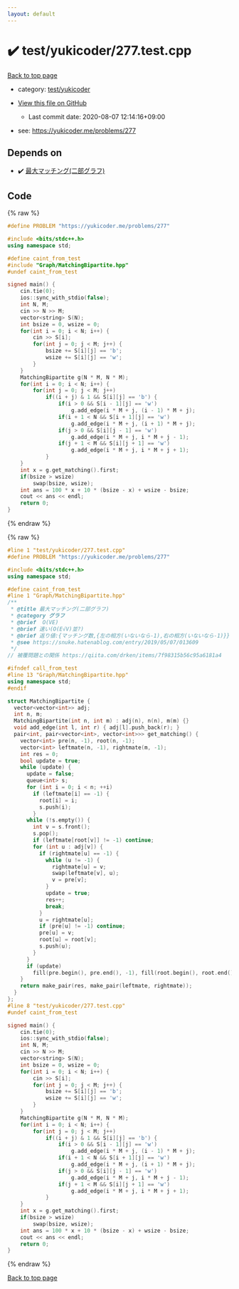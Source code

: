 ```yaml
---
layout: default
---
```


<!-- mathjax config similar to math.stackexchange -->
<script type="text/javascript" async
  src="https://cdnjs.cloudflare.com/ajax/libs/mathjax/2.7.5/MathJax.js?config=TeX-MML-AM_CHTML">
</script>
<script type="text/x-mathjax-config">
  MathJax.Hub.Config({
    TeX: { equationNumbers: { autoNumber: "AMS" }},
    tex2jax: {
      inlineMath: [ ['$','$'] ],
      processEscapes: true
    },
    "HTML-CSS": { matchFontHeight: false },
    displayAlign: "left",
    displayIndent: "2em"
  });
</script>

<script type="text/javascript" src="https://cdnjs.cloudflare.com/ajax/libs/jquery/3.4.1/jquery.min.js"></script>
<script src="https://cdn.jsdelivr.net/npm/jquery-balloon-js@1.1.2/jquery.balloon.min.js" integrity="sha256-ZEYs9VrgAeNuPvs15E39OsyOJaIkXEEt10fzxJ20+2I=" crossorigin="anonymous"></script>
<script type="text/javascript" src="../../../assets/js/copy-button.js"></script>
<link rel="stylesheet" href="../../../assets/css/copy-button.css" />


# :heavy_check_mark: test/yukicoder/277.test.cpp

<a href="../../../index.html">Back to top page</a>

* category: <a href="../../../index.html#de60e5ba474ac43bf7562c10f5977e2d">test/yukicoder</a>
* <a href="{{ site.github.repository_url }}/blob/master/test/yukicoder/277.test.cpp">View this file on GitHub</a>
    - Last commit date: 2020-08-07 12:14:16+09:00


* see: <a href="https://yukicoder.me/problems/277">https://yukicoder.me/problems/277</a>


## Depends on

* :heavy_check_mark: <a href="../../../library/Graph/MatchingBipartite.hpp.html">最大マッチング(二部グラフ)</a>


## Code

<a id="unbundled"></a>
{% raw %}
```cpp
#define PROBLEM "https://yukicoder.me/problems/277"

#include <bits/stdc++.h>
using namespace std;

#define caint_from_test
#include "Graph/MatchingBipartite.hpp"
#undef caint_from_test

signed main() {
    cin.tie(0);
    ios::sync_with_stdio(false);
    int N, M;
    cin >> N >> M;
    vector<string> S(N);
    int bsize = 0, wsize = 0;
    for(int i = 0; i < N; i++) {
        cin >> S[i];
        for(int j = 0; j < M; j++) {
            bsize += S[i][j] == 'b';
            wsize += S[i][j] == 'w';
        }
    }
    MatchingBipartite g(N * M, N * M);
    for(int i = 0; i < N; i++) {
        for(int j = 0; j < M; j++)
            if((i + j) & 1 && S[i][j] == 'b') {
                if(i > 0 && S[i - 1][j] == 'w')
                    g.add_edge(i * M + j, (i - 1) * M + j);
                if(i + 1 < N && S[i + 1][j] == 'w')
                    g.add_edge(i * M + j, (i + 1) * M + j);
                if(j > 0 && S[i][j - 1] == 'w')
                    g.add_edge(i * M + j, i * M + j - 1);
                if(j + 1 < M && S[i][j + 1] == 'w')
                    g.add_edge(i * M + j, i * M + j + 1);
            }
    }
    int x = g.get_matching().first;
    if(bsize > wsize)
        swap(bsize, wsize);
    int ans = 100 * x + 10 * (bsize - x) + wsize - bsize;
    cout << ans << endl;
    return 0;
}
```
{% endraw %}

<a id="bundled"></a>
{% raw %}
```cpp
#line 1 "test/yukicoder/277.test.cpp"
#define PROBLEM "https://yukicoder.me/problems/277"

#include <bits/stdc++.h>
using namespace std;

#define caint_from_test
#line 1 "Graph/MatchingBipartite.hpp"
/**
 * @title 最大マッチング(二部グラフ)
 * @category グラフ
 * @brief  O(VE)
 * @brief 速い(O(E√V)並?)
 * @brief 返り値:{マッチング数,{左の相方(いないなら-1),右の相方(いないなら-1)}}
 * @see https://snuke.hatenablog.com/entry/2019/05/07/013609
 */
// 被覆問題との関係 https://qiita.com/drken/items/7f98315b56c95a6181a4

#ifndef call_from_test
#line 13 "Graph/MatchingBipartite.hpp"
using namespace std;
#endif

struct MatchingBipartite {
  vector<vector<int>> adj;
  int n, m;
  MatchingBipartite(int n, int m) : adj(n), n(n), m(m) {}
  void add_edge(int l, int r) { adj[l].push_back(r); }
  pair<int, pair<vector<int>, vector<int>>> get_matching() {
    vector<int> pre(n, -1), root(n, -1);
    vector<int> leftmate(n, -1), rightmate(m, -1);
    int res = 0;
    bool update = true;
    while (update) {
      update = false;
      queue<int> s;
      for (int i = 0; i < n; ++i)
        if (leftmate[i] == -1) {
          root[i] = i;
          s.push(i);
        }
      while (!s.empty()) {
        int v = s.front();
        s.pop();
        if (leftmate[root[v]] != -1) continue;
        for (int u : adj[v]) {
          if (rightmate[u] == -1) {
            while (u != -1) {
              rightmate[u] = v;
              swap(leftmate[v], u);
              v = pre[v];
            }
            update = true;
            res++;
            break;
          }
          u = rightmate[u];
          if (pre[u] != -1) continue;
          pre[u] = v;
          root[u] = root[v];
          s.push(u);
        }
      }
      if (update)
        fill(pre.begin(), pre.end(), -1), fill(root.begin(), root.end(), -1);
    }
    return make_pair(res, make_pair(leftmate, rightmate));
  }
};
#line 8 "test/yukicoder/277.test.cpp"
#undef caint_from_test

signed main() {
    cin.tie(0);
    ios::sync_with_stdio(false);
    int N, M;
    cin >> N >> M;
    vector<string> S(N);
    int bsize = 0, wsize = 0;
    for(int i = 0; i < N; i++) {
        cin >> S[i];
        for(int j = 0; j < M; j++) {
            bsize += S[i][j] == 'b';
            wsize += S[i][j] == 'w';
        }
    }
    MatchingBipartite g(N * M, N * M);
    for(int i = 0; i < N; i++) {
        for(int j = 0; j < M; j++)
            if((i + j) & 1 && S[i][j] == 'b') {
                if(i > 0 && S[i - 1][j] == 'w')
                    g.add_edge(i * M + j, (i - 1) * M + j);
                if(i + 1 < N && S[i + 1][j] == 'w')
                    g.add_edge(i * M + j, (i + 1) * M + j);
                if(j > 0 && S[i][j - 1] == 'w')
                    g.add_edge(i * M + j, i * M + j - 1);
                if(j + 1 < M && S[i][j + 1] == 'w')
                    g.add_edge(i * M + j, i * M + j + 1);
            }
    }
    int x = g.get_matching().first;
    if(bsize > wsize)
        swap(bsize, wsize);
    int ans = 100 * x + 10 * (bsize - x) + wsize - bsize;
    cout << ans << endl;
    return 0;
}

```
{% endraw %}

<a href="../../../index.html">Back to top page</a>

